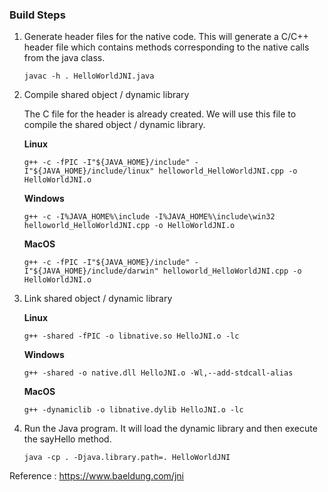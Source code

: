 ### Build Steps

1. Generate header files for the native code. This will generate a C/C++ header file which contains methods corresponding to the native calls from the java class.

    ```
    javac -h . HelloWorldJNI.java
    ```

2. Compile shared object / dynamic library

    The C file for the header is already created. We will use this file to compile the shared object / dynamic library.

    **Linux**

    ```
    g++ -c -fPIC -I"${JAVA_HOME}/include" -I"${JAVA_HOME}/include/linux" helloworld_HelloWorldJNI.cpp -o HelloWorldJNI.o
    ```

    **Windows**

    ```
    g++ -c -I%JAVA_HOME%\include -I%JAVA_HOME%\include\win32 helloworld_HelloWorldJNI.cpp -o HelloWorldJNI.o
    ```

    **MacOS**

    ```
    g++ -c -fPIC -I"${JAVA_HOME}/include" -I"${JAVA_HOME}/include/darwin" helloworld_HelloWorldJNI.cpp -o HelloWorldJNI.o
    ```

3.  Link shared object / dynamic library

    **Linux**

    ```
    g++ -shared -fPIC -o libnative.so HelloJNI.o -lc
    ```

    **Windows**

    ```
    g++ -shared -o native.dll HelloJNI.o -Wl,--add-stdcall-alias
    ```

    **MacOS**

    ```
    g++ -dynamiclib -o libnative.dylib HelloJNI.o -lc
    ```

4. Run the Java program. It will load the dynamic library and then execute the sayHello method.

    ```
    java -cp . -Djava.library.path=. HelloWorldJNI
    ```

Reference : https://www.baeldung.com/jni
